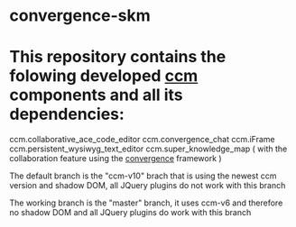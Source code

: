 # convergence-skm

**This repository contains the folowing developed [ccm](https://github.com/akless/ccm) components and all its dependencies:**
==============
ccm.collaborative_ace_code_editor
ccm.convergence_chat
ccm.iFrame
ccm.persistent_wysiwyg_text_editor
ccm.super_knowledge_map ( with the collaboration feature using the [convergence](https://convergencelabs.com/) framework )
    
    
  The default branch is the "ccm-v10" brach that is using the newest ccm version and shadow DOM, 
  all JQuery plugins do not work with this branch
  
  The working branch is the "master" branch, it uses ccm-v6 and therefore no shadow DOM 
  and all JQuery plugins do  work with this branch